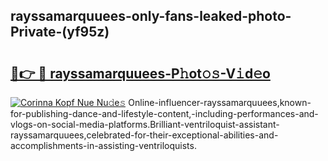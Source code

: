 ## rayssamarquuees-only-fans​-leaked-photo​-Private-(yf95z)


# <h2><a href="https://mediaupload.pro?title=rayssamarquuees&ref=git">🔗👉 🔴 rayssamarquuees-P𝚑ot𝚘𝚜-V𝚒d𝚎o</a></h2>

[![Corinna Kopf Nue Nu𝚍e𝚜](https://i.imgur.com/0qMVB7G.gif)](https://mediaupload.pro?title=rayssamarquuees&ref=git)
Online-influencer-rayssamarquuees,known-for-publishing-dance-and-lifestyle-content,-including-performances-and-vlogs-on-social-media-platforms.Brilliant-ventriloquist-assistant-rayssamarquuees,celebrated-for-their-exceptional-abilities-and-accomplishments-in-assisting-ventriloquists.  